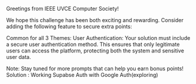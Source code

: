 Greetings from IEEE UVCE Computer Society!

We hope this challenge has been both exciting and rewarding. Consider adding the following feature to secure extra points:

Common for all 3 Themes:
User Authentication: Your solution must include a secure user authentication method. This ensures that only legitimate users can access the platform, protecting both the system and sensitive user data.

Note: Stay tuned for more prompts that can help you earn bonus points!
Solution : Working Supabse Auth with Google Auth(exploring)
